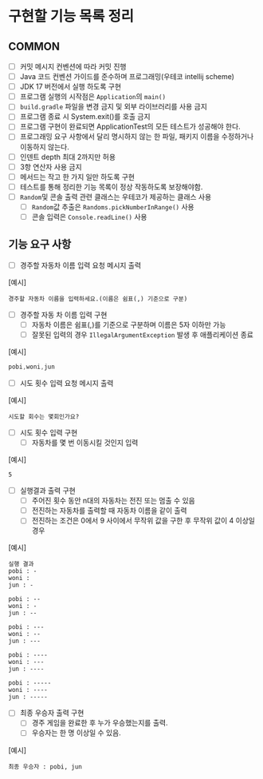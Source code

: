 # 구현할 기능 목록 정리

## COMMON

- [ ] 커밋 메시지 컨벤션에 따라 커밋 진행
- [ ] Java 코드 컨벤션 가이드를 준수하며 프로그래밍(우테코 intellij scheme)
- [ ] JDK 17 버전에서 실행 하도록 구현
- [ ] 프로그램 실행의 시작점은 `Application`의 `main()`
- [ ] `build.gradle` 파일을 변경 금지 및 외부 라이브러리를 사용 금지
- [ ] 프로그램 종료 시 System.exit()를 호출 금지
- [ ] 프로그램 구현이 완료되면 ApplicationTest의 모든 테스트가 성공해야 한다.
- [ ] 프로그래밍 요구 사항에서 달리 명시하지 않는 한 파일, 패키지 이름을 수정하거나 이동하지 않는다.
- [ ] 인덴트 depth 최대 2까지만 허용
- [ ] 3항 연산자 사용 금지
- [ ] 메서드는 작고 한 가지 일만 하도록 구현
- [ ] 테스트를 통해 정리한 기능 목록이 정상 작동하도록 보장해야함.
- [ ] `Random`및 콘솔 출력 관련 클래스는 우테코가 제공하는 클래스 사용
  - [ ] `Random`값 추출은 `Randoms.pickNumberInRange()` 사용
  - [ ] 콘솔 입력은 `Console.readLine()` 사용

## 기능 요구 사항

- [ ] 경주할 자동차 이름 입력 요청 메시지 출력

[예시]
```
경주할 자동차 이름을 입력하세요.(이름은 쉼표(,) 기준으로 구분)
```

- [ ] 경주할 자동 차 이름 입력 구현
  - [ ] 자동차 이름은 쉼표(,)를 기준으로 구분하며 이름은 5자 이하만 가능
  - [ ] 잘못된 입력의 경우 `IllegalArgumentException` 발생 후 애플리케이션 종료

[예시]
```java
pobi,woni,jun
```

- [ ] 시도 횟수 입력 요청 메시지 출력

[예시]
```
시도할 회수는 몇회인가요?
```

- [ ] 시도 횟수 입력 구현
  - [ ] 자동차를 몇 번 이동시킬 것인지 입력

[예시]
```
5
```

- [ ] 실행결과 출력 구현
  - [ ] 주어진 횟수 동안 n대의 자동차는 전진 또는 멈출 수 있음
  - [ ] 전진하는 자동차를 출력할 때 자동차 이름을 같이 출력
  - [ ] 전진하는 조건은 0에서 9 사이에서 무작위 값을 구한 후 무작위 값이 4 이상일 경우

[예시]
```
실행 결과
pobi : -
woni : 
jun : -

pobi : --
woni : -
jun : --

pobi : ---
woni : --
jun : ---

pobi : ----
woni : ---
jun : ----

pobi : -----
woni : ----
jun : -----
```

- [ ] 최종 우승자 출력 구현
  - [ ] 경주 게임을 완료한 후 누가 우승했는지를 출력.
  - [ ] 우승자는 한 명 이상일 수 있음.

[예시]
```
최종 우승자 : pobi, jun
```